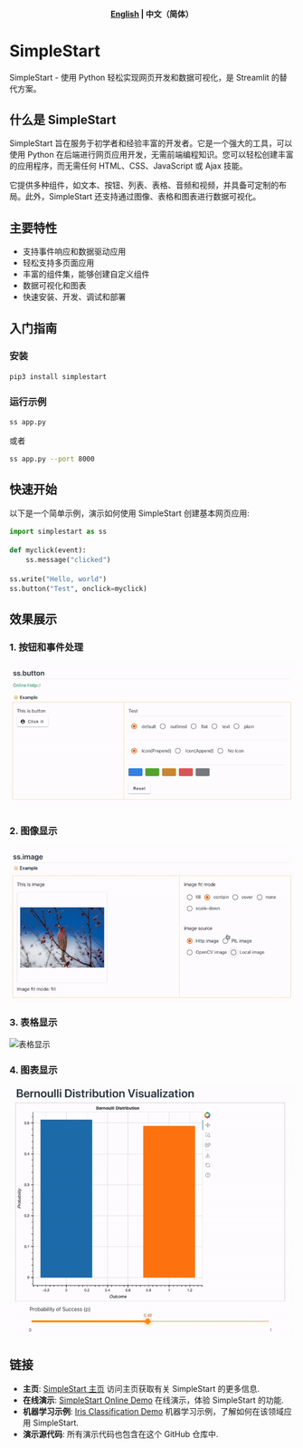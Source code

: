 <h4 align="center">
    <p>
        <a href="https://github.com/readever/simplestart/blob/main/README.md">English</a> |
        <b>中文（简体）</b>
    <p>
</h4>

# SimpleStart
SimpleStart - 使用 Python 轻松实现网页开发和数据可视化，是 Streamlit 的替代方案。

## 什么是 SimpleStart
SimpleStart 旨在服务于初学者和经验丰富的开发者。它是一个强大的工具，可以使用 Python 在后端进行网页应用开发，无需前端编程知识。您可以轻松创建丰富的应用程序，而无需任何 HTML、CSS、JavaScript 或 Ajax 技能。

它提供多种组件，如文本、按钮、列表、表格、音频和视频，并具备可定制的布局。此外，SimpleStart 还支持通过图像、表格和图表进行数据可视化。

## 主要特性

- 支持事件响应和数据驱动应用
- 轻松支持多页面应用
- 丰富的组件集，能够创建自定义组件
- 数据可视化和图表
- 快速安装、开发、调试和部署

## 入门指南

### 安装

```bash
pip3 install simplestart
```

### 运行示例
```bash
ss app.py
```
或者
```bash
ss app.py --port 8000
```

## 快速开始

以下是一个简单示例，演示如何使用 SimpleStart 创建基本网页应用:

```python
import simplestart as ss

def myclick(event):
    ss.message("clicked")

ss.write("Hello, world")
ss.button("Test", onclick=myclick)
```

## 效果展示

### 1. 按钮和事件处理
![按钮样式和事件处理](./resources/ezgif-button.gif)

### 2. 图像显示
![图像显示](./resources/ezgif-images.gif)

### 3. 表格显示
![表格显示](./resources/ezgif-table.gif)

### 4. 图表显示
![图表显示](./resources/Bokeh-Scatter.gif)

## 链接

- **主页**: <a href="http://www.simplestart.cc/zh" rel="nofollow" target="_blank">SimpleStart 主页</a> 访问主页获取有关 SimpleStart 的更多信息.
- **在线演示**:  <a href="http://demo.simplestart.cc/demo01" rel="nofollow" target="_blank">SimpleStart Online Demo</a> 在线演示，体验 SimpleStart 的功能.
- **机器学习示例**:  <a href="http://demo.simplestart.cc/demo02" rel="nofollow" target="_blank">Iris Classification Demo</a> 机器学习示例，了解如何在该领域应用 SimpleStart.
- **演示源代码**: 所有演示代码也包含在这个 GitHub 仓库中.
